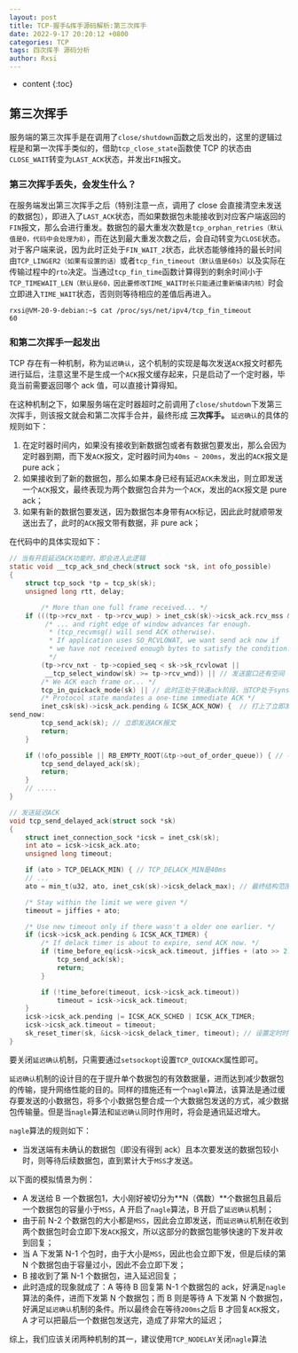 ```yaml
---
layout: post
title: TCP-握手&挥手源码解析:第三次挥手
date: 2022-9-17 20:20:12 +0800
categories: TCP
tags: 四次挥手 源码分析
author: Rxsi
---
```


* content
{:toc}

## 第三次挥手
服务端的第三次挥手是在调用了`close/shutdown`函数之后发出的，这里的逻辑过程是和第一次挥手类似的，借助`tcp_close_state`函数使 TCP 的状态由`CLOSE_WAIT`转变为`LAST_ACK`状态，并发出`FIN`报文。
<!--more-->
### 第三次挥手丢失，会发生什么？
在服务端发出第三次挥手之后（特别注意一点，调用了 close 会直接清空未发送的数据包），即进入了`LAST_ACK`状态，而如果数据包未能接收到对应客户端返回的`FIN`报文，那么会进行重发。数据包的最大重发次数是`tcp_orphan_retries（默认值是0，代码中会处理为8）`，而在达到最大重发次数之后，会自动转变为`CLOSE`状态。
对于客户端来说，因为此时正处于`FIN_WAIT_2`状态，此状态能够维持的最长时间由`TCP_LINGER2（如果有设置的话）`或者`tcp_fin_timeout（默认值是60s）`以及实际在传输过程中的`rto`决定。当通过`tcp_fin_time`函数计算得到的剩余时间小于`TCP_TIMEWAIT_LEN（默认是60，因此要修改TIME_WAIT时长只能通过重新编译内核）`时会立即进入`TIME_WAIT`状态，否则则等待相应的差值后再进入。
```shell
rxsi@VM-20-9-debian:~$ cat /proc/sys/net/ipv4/tcp_fin_timeout 
60
```
### 和第二次挥手一起发出
TCP 存在有一种机制，称为`延迟确认`，这个机制的实现是每次发送`ACK`报文时都先进行延后，注意这里不是生成一个`ACK`报文缓存起来，只是启动了一个定时器，毕竟当前需要返回哪个 ack 值，可以直接计算得知。

在这种机制之下，如果服务端在定时器超时之前调用了`close/shutdown`下发第三次挥手，则该报文就会和第二次挥手合并，最终形成 **三次挥手。**
`延迟确认`的具体的规则如下：

1. 在定时器时间内，如果没有接收到新数据包或者有数据包要发出，那么会因为定时器到期，而下发`ACK`报文，定时器时间为`40ms ~ 200ms`，发出的`ACK`报文是 pure ack；
2. 如果接收到了新的数据包，那么如果本身已经有延迟`ACK`未发出，则立即发送一个`ACK`报文，最终表现为两个数据包合并为一个`ACK`，发出的`ACK`报文是 pure ack；
3. 如果有新的数据包要发送，因为数据包本身带有`ACK`标记，因此此时就顺带发送出去了，此时的`ACK`报文带有数据，非 pure ack；

在代码中的具体实现如下：
```c
// 当有开启延迟ACK功能时，即会进入此逻辑
static void __tcp_ack_snd_check(struct sock *sk, int ofo_possible)
{
	struct tcp_sock *tp = tcp_sk(sk);
	unsigned long rtt, delay;

	    /* More than one full frame received... */
	if (((tp->rcv_nxt - tp->rcv_wup) > inet_csk(sk)->icsk_ack.rcv_mss && // 当前接收到的数据包已经超过了一个MSS大小，证明至少已经接收了两个报文
	     /* ... and right edge of window advances far enough.
	      * (tcp_recvmsg() will send ACK otherwise).
	      * If application uses SO_RCVLOWAT, we want send ack now if
	      * we have not received enough bytes to satisfy the condition.
	      */
	    (tp->rcv_nxt - tp->copied_seq < sk->sk_rcvlowat ||
	     __tcp_select_window(sk) >= tp->rcv_wnd)) || // 发送窗口还有空间
	    /* We ACK each frame or... */
	    tcp_in_quickack_mode(sk) || // 此时正处于快速ack阶段，当TCP处于synsent、发送dupack、接收到窗口之外的数据段、收到ECN标志段就会进入快速ack阶段，最多只能连续发送8个ack后就要退出这个模式
	    /* Protocol state mandates a one-time immediate ACK */
	    inet_csk(sk)->icsk_ack.pending & ICSK_ACK_NOW) {  // 打上了立即发送的标志，这个是当out_of_order_queue满时打上的，乱序队列满了说明存在丢包问题，当前的网络可能拥塞，因此需要立即返回ACK，以通知对端降低发送速率
send_now:
		tcp_send_ack(sk); // 立即发送ACK报文
		return;
	}

	if (!ofo_possible || RB_EMPTY_ROOT(&tp->out_of_order_queue)) { // 不存在乱序问题，或者乱序队列还没有满，那么发送延迟ACK即可
		tcp_send_delayed_ack(sk);
		return;
	}
	// .....
}

// 发送延迟ACK
void tcp_send_delayed_ack(struct sock *sk)
{
	struct inet_connection_sock *icsk = inet_csk(sk);
	int ato = icsk->icsk_ack.ato; 
	unsigned long timeout;

	if (ato > TCP_DELACK_MIN) { // TCP_DELACK_MIN是40ms
	// ...
	ato = min_t(u32, ato, inet_csk(sk)->icsk_delack_max); // 最终结构范围就是40ms~200ms，TCP_DELACK_MAX是200ms

	/* Stay within the limit we were given */
	timeout = jiffies + ato;

	/* Use new timeout only if there wasn't a older one earlier. */
	if (icsk->icsk_ack.pending & ICSK_ACK_TIMER) {
		/* If delack timer is about to expire, send ACK now. */
		if (time_before_eq(icsk->icsk_ack.timeout, jiffies + (ato >> 2))) { // 定时器快要过期了，就不必要设置了，直接发送ACK
			tcp_send_ack(sk);
			return;
		}

		if (!time_before(timeout, icsk->icsk_ack.timeout))
			timeout = icsk->icsk_ack.timeout;
	}
	icsk->icsk_ack.pending |= ICSK_ACK_SCHED | ICSK_ACK_TIMER;
	icsk->icsk_ack.timeout = timeout;
	sk_reset_timer(sk, &icsk->icsk_delack_timer, timeout); // 设置定时时间
}
```
要关闭`延迟确认`机制，只需要通过`setsockopt`设置`TCP_QUICKACK`属性即可。

`延迟确认`机制的设计目的在于提升单个数据包的有效数据量，进而达到减少数据包的传输，提升网络性能的目的。同样的措施还有一个`nagle`算法，该算法是通过缓存要发送的小数据包，将多个小数据包整合成一个大数据包发送的方式，减少数据包传输量。但是当`nagle`算法和`延迟确认`同时作用时，将会是通讯延迟增大。

`nagle`算法的规则如下：

- 当发送端有未确认的数据包（即没有得到 ack）且本次要发送的数据包较小时，则等待后续数据包，直到累计大于`MSS`才发送。

以下面的模拟情景为例：

- A 发送给 B 一个数据包1，大小刚好被切分为**N（偶数）**个数据包且最后一个数据包的容量小于`MSS`，A 开启了`nagle`算法，B 开启了`延迟确认`机制；
- 由于前 N-2 个数据包的大小都是`MSS`，因此会立即发送，而`延迟确认`机制在收到两个数据包时会立即下发`ACK`报文，所以这部分的数据包能够快速的下发并收到回复；
- 当 A 下发第 N-1 个包时，由于大小是`MSS`，因此也会立即下发，但是后续的第 N 个数据包由于容量过小，因此不会立即下发；
- B 接收到了第 N-1 个数据包，进入延迟回复；
- 此时造成的现象就成了：A 等待 B 回复第 N-1 个数据包的 ack，好满足`nagle`算法的条件，进而下发第 N 个数据包；而 B 则是等待 A 下发第 N 个数据包，好满足`延迟确认`机制的条件。所以最终会在等待`200ms`之后 B 才回复`ACK`报文，A 才可以把最后一个数据包发送完，造成了非常大的延迟；

综上，我们应该关闭两种机制的其一，建议使用`TCP_NODELAY`关闭`nagle`算法